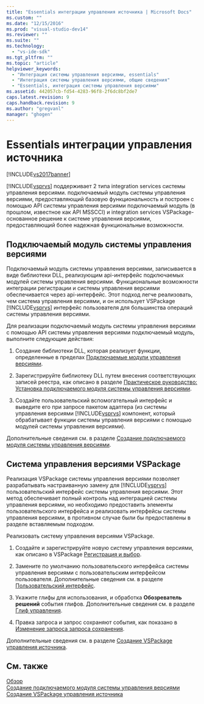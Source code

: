 ```yaml
---
title: "Essentials интеграции управления источника | Microsoft Docs"
ms.custom: ""
ms.date: "12/15/2016"
ms.prod: "visual-studio-dev14"
ms.reviewer: ""
ms.suite: ""
ms.technology: 
  - "vs-ide-sdk"
ms.tgt_pltfrm: ""
ms.topic: "article"
helpviewer_keywords: 
  - "Интеграция системы управления версиями, essentials"
  - "Интеграция системы управления версиями, общие сведения"
  - "Essentials, интеграция системы управления версиями"
ms.assetid: 442057cb-fd54-4283-96f8-2f6dc8bf2de7
caps.latest.revision: 9
caps.handback.revision: 9
ms.author: "gregvanl"
manager: "ghogen"
---
```

# Essentials интеграции управления источника
[!INCLUDE[vs2017banner](../../code-quality/includes/vs2017banner.md)]

[!INCLUDE[vsprvs](../../code-quality/includes/vsprvs_md.md)] поддерживает 2 типа integration services системы управления версиями. подключаемый модуль системы управления версиями, предоставляющий базовую функциональность и построен с помощью API системы управления версиями подключаемый модуль \(в прошлом, известное как API MSSCCI\) и integration services VSPackage\-основанное решение к системе управления версиями, предоставляющий более надежная функциональные возможности.  
  
## Подключаемый модуль системы управления версиями  
 Подключаемый модуль системы управления версиями, записывается в виде библиотеки DLL, реализующим api\-интерфейс подключаемых модулей системы управления версиями.  Функциональные возможности интеграции регистрации и системы управления версиями обеспечивается через api\-интерфейс.  Этот подход легче реализовать, чем система управления версиями, и он использует VSPackage [!INCLUDE[vsprvs](../../code-quality/includes/vsprvs_md.md)] интерфейс пользователя для большинства операций системы управления версиями.  
  
 Для реализации подключаемый модуль системы управления версиями с помощью API системы управления версиями подключаемый модуль, выполните следующие действия:  
  
1.  Создание библиотеки DLL, которая реализует функции, определенные в пределах [Подключаемые модули управления версиями](../../extensibility/source-control-plug-ins.md).  
  
2.  Зарегистрируйте библиотеку DLL путем внесения соответствующих записей реестра, как описано в разделе [Практическое руководство: Установка подключаемого модуля системы управления версиями](../../extensibility/internals/how-to-install-a-source-control-plug-in.md).  
  
3.  Создайте пользовательский вспомогательный интерфейс и выведите его при запросе пакетом адаптера \(из системы управления версиями [!INCLUDE[vsprvs](../../code-quality/includes/vsprvs_md.md)] компонент, который обрабатывает функции системы управления версиями с помощью модулей системы управления версиями\).  
  
 Дополнительные сведения см. в разделе [Создание подключаемого модуля системы управления версиями](../../extensibility/internals/creating-a-source-control-plug-in.md).  
  
## Система управления версиями VSPackage  
 Реализация VSPackage системы управления версиями позволяет разрабатывать настраиванную замену для [!INCLUDE[vsprvs](../../code-quality/includes/vsprvs_md.md)] пользовательский интерфейс системы управления версиями.  Этот метод обеспечивает полный контроль над интеграцией системы управления версиями, но необходимо предоставить элементы пользовательского интерфейса и реализовать интерфейсы системы управления версиями, в противном случае были бы предоставлены в разделе вставляемым подходом.  
  
 Реализовать систему управления версиями VSPackage.  
  
1.  Создайте и зарегистрируйте новую систему управления версиями, как описано в VSPackage [Регистрация и выбор](../../extensibility/internals/registration-and-selection-source-control-vspackage.md).  
  
2.  Замените по умолчанию пользовательского интерфейса системы управления версиями с пользовательским интерфейсом пользователя.  Дополнительные сведения см. в разделе [Пользовательский интерфейс](../../extensibility/internals/custom-user-interface-source-control-vspackage.md).  
  
3.  Укажите глифы для использования, и обработка **Обозреватель решений** события глифов.  Дополнительные сведения см. в разделе [Глиф управления](../../extensibility/internals/glyph-control-source-control-vspackage.md).  
  
4.  Правка запроса и запрос сохраняют события, как показано в [Изменение запроса запроса сохранения](../../extensibility/internals/query-edit-query-save-source-control-vspackage.md).  
  
 Дополнительные сведения см. в разделе [Создание VSPackage управления источника](../../extensibility/internals/creating-a-source-control-vspackage.md).  
  
## См. также  
 [Обзор](../../extensibility/internals/source-control-integration-overview.md)   
 [Создание подключаемого модуля системы управления версиями](../../extensibility/internals/creating-a-source-control-plug-in.md)   
 [Создание VSPackage управления источника](../../extensibility/internals/creating-a-source-control-vspackage.md)